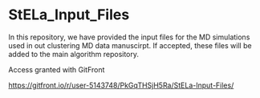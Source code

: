 # StELa_Input_Files
In this repository, we have provided the input files for the MD simulations used in out clustering MD data manuscirpt. If accepted, these files will be added to the main algorithm repository.

Access granted with GitFront

https://gitfront.io/r/user-5143748/PkGqTHSjH5Ra/StELa-Input-Files/
